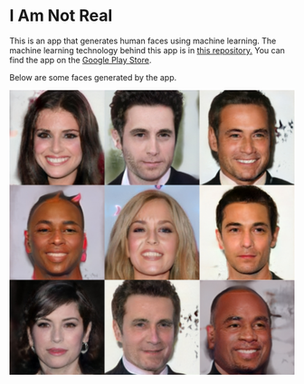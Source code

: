 # I Am Not Real

This is an app that generates human faces using machine learning. The machine learning technology behind this app is in [this repository.](https://github.com/badass-techie/These-People-Do-Not-Exist) You can find the app on the [Google Play Store](https://play.google.com/store/apps/details?id=com.apptasticmobile.iamnotreal).

Below are some faces generated by the app.

![we are not real!](./230k.png)